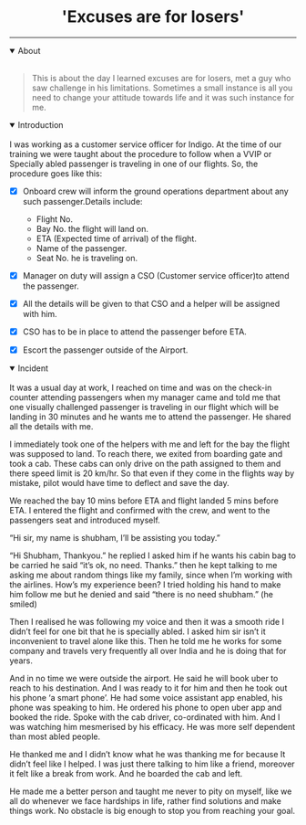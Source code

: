 # <div align="center">'Excuses are for losers'</div>
***************************************


<details open>
<summary> About </summary>
<br>
  
  
>This is about the day I learned excuses are for losers, met a guy who saw challenge in his limitations. Sometimes a small instance is all you need to change your attitude towards life and it was such instance for me.


</details>

<details open>
<summary> Introduction </summary>
<br>
I was working as a customer service officer for Indigo. At the time of our training we were taught about the procedure to follow when a VVIP or Specially abled passenger is traveling in one of our flights. So, the procedure goes like this:
  
- [x] Onboard crew will inform the ground operations department about any such passenger.Details include:
  * Flight No.
  * Bay No. the flight will land on.
  * ETA (Expected time of arrival) of the flight.
  * Name of the passenger.
  * Seat No. he is traveling on.

- [x] Manager on duty will assign a CSO (Customer service officer)to attend the passenger.

- [x] All the details will be given to that CSO and a helper will be assigned with him.

- [x] CSO has to be in place to attend the passenger before ETA.

- [x] Escort the passenger outside of the Airport.
</details>


<details open>
<summary> Incident </summary>
<br>
It was a usual day at work, I reached on time and was on the check-in counter attending passengers when my manager came and told me that one visually challenged passenger is traveling in our flight which will be landing in 30 minutes and he wants me to attend the passenger. He shared all the details with me.

I immediately took one of the helpers with me and left for the bay the flight was supposed to land.
To reach there, we exited from boarding gate and took a cab. These cabs can only drive on the path assigned to them and there speed limit is 20 km/hr. So that even if they come in the flights way by mistake, pilot would have time to deflect and save the day.

We reached the bay 10 mins before ETA and flight landed 5 mins before ETA. I entered the flight and confirmed with the crew, and went to the passengers seat and introduced myself. 

“Hi sir, my name is shubham, I’ll be assisting you today.”

“Hi Shubham, Thankyou.” he replied
I asked him if he wants his cabin bag to be carried he said “it’s ok, no need. Thanks.” then he kept talking to me asking me about random things like my family, since when I’m working with the airlines. How’s my experience been? I tried holding his hand to make him follow me but he denied and said “there is no need shubham.” (he smiled)  

Then I realised he was following my voice and then it was a smooth ride I didn’t feel for one bit that he is specially abled. I asked him sir isn’t it inconvenient to travel alone like this. Then he told me he works for some company and travels very frequently all over India and he is doing that for years.

And in no time we were outside the airport. He said he will book uber to reach to his destination. And I was ready to it for him and then he took out his phone ‘a smart phone’. He had some voice assistant app enabled, his phone was speaking to him. He ordered his phone to open uber app and booked the ride. Spoke with the cab driver, co-ordinated with him. And I was watching him mesmerised by his efficacy. He was more self dependent than most abled people.  

He thanked me and I didn’t know what he was thanking me for because It didn’t feel like I helped. I was just there talking to him like a friend, moreover it felt like a break from work. And he boarded the cab and left.

He made me a better person and taught me never to pity on myself, like we all do whenever we face hardships in life, rather find solutions and make things work. No obstacle is big enough to stop you from reaching your goal. 

</details>
